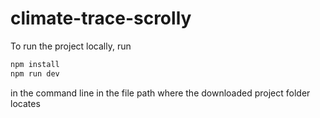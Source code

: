 # climate-trace-scrolly
 
To run the project locally, run
```bash
npm install
npm run dev
```
in the command line in the file path where the downloaded project folder locates

